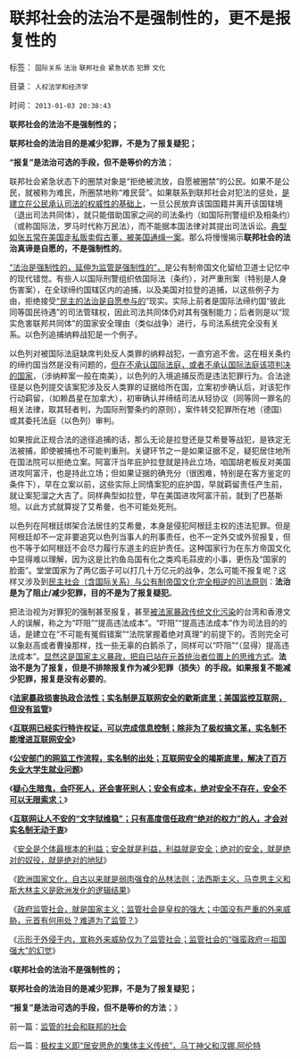 # 联邦社会的法治不是强制性的，更不是报复性的

标签： `国际关系` `法治` `联邦社会` `紧急状态` `犯罪` `文化` 

目录： `人权法学和经济学`

时间： `2013-01-03 20:38:43`

**联邦社会的法治不是强制性的；**

**联邦社会的法治目的是减少犯罪，不是为了报复疑犯；**

**“报复”是法治可选的手段，但不是等价的方法**；

联邦社会紧急状态下的圈禁对象是“拒绝被流放，自愿被圈禁”的公民。如果不是公民，就被称为难民，所圈禁地称“难民营”。如果联系到联邦社会对犯法的惩处，[是建立在公民承认司法的权威性的基础上](../../../2011/10/7/法制的核心是习惯法，习惯法不是实在法，更非自然法.md)，一旦公民放弃该国国籍并离开该国辖境（退出司法共同体），就只能借助国家之间的司法条约（如国际刑警组织及相条约）（或称国际法，罗马时代称万民法），而不能据本国法律对其提出司法诉讼。[典型如张五常在美国走私贩卖假古董，被美国通缉一案](../../../2011/1/2/米塞斯原理和张五常的古董.md)。那么将慢慢揭示**联邦社会的法治真谛是自愿的，不是强制性的**。

[“法治是强制性的，延伸为监管是强制性的”，](../../../2012/5/4/“总有一条法治死你”把无辜者办成铁案.md)是公有制帝国文化留给卫道士记忆中的现代错觉。有些人以国际刑警组织依国际法（条约），对严重刑案（特别是人身伤害案），在全球缔约国辖区内的追捕，以及美国对拉登的追捕，以这些例子为由，拒绝接受[“民主的法治是自愿参与的](../../../2010/5/12/法治什么条件下是合理的？是低成本的？.md)”现实。实际上前者是国际法缔约国“彼此同等国民待遇”的司法管辖权，因此司法共同体仍对其有强制能力；后者则是以“现实危害联邦共同体”的国家安全理由（类似战争）进行，与司法系统完全没有关系。以色列追捕纳粹战犯是一个例子。

以色列对被国际法庭缺席判处反人类罪的纳粹战犯，一直穷追不舍。这在相关条约的缔约国当然是没有问题的，[但在不承认国际法庭，或者不承认国际法庭该项判决的国家](../../../2011/4/19/国际法院不是“最高法院”.md)，（涉纳粹案一般在南美），以色列的入境追捕反而是违法犯罪行为。合法途径是以色列提交该案犯涉及反人类罪的证据给所在国，立案初步确认后，对该犯作行动羁留，（如赖昌星在加拿大），初审确认并缔结司法从轻协议（同等同一罪名的相关法律，取其轻者判，为国际刑警条约的原则），案件转交犯罪所在地（德国）或其委托法庭（以色列）审判。

如果按此正规合法的途径追捕的话，那么无论是拉登还是艾希曼等战犯，是铁定无法被捕，即使被捕也不可能判重刑。关键环节之一是如果证据不足，疑犯居住地所在国法院可以拒绝立案。阿富汗当年庇护拉登就是持此立场，咱国胡老板反对美国进攻阿富汗，也是持此立场；但如果证据的确充分（很困难，特别是在客方鉴定的条件下），早在立案以前，这些实际上同情案犯的庇护国，早就羁留责任产生前，就让案犯溜之大吉了。同样典型如拉登，早在美国进攻阿富汗前，就到了巴基斯坦。以此方式就算捉了艾希曼，也不可能处死刑。

以色列在阿根廷绑架合法居住的艾希曼，本身是侵犯阿根廷主权的违法犯罪。但是阿根廷却不一定非要追究以色列当事人的刑事责任，也不一定外交或外贸报复，但也不等于如阿根廷不会尽力履行东道主的庇护责任。这种国家行为在东方帝国文化中显得难以理解，因为这是比钓鱼岛国有化之类鸡毛蒜皮的小事，更伤及“国家的脸面”。堂堂国家为了两亿面子可以打几十万亿元的战争，怎么可能不报复呢？这样又涉及到[民主社会（含国际关系）与公有制帝国文化完全相逆的司法原则](../../../2010/10/23/民主就是法治；法学研究民主.md)：**法治是为了阻止/减少犯罪，目的不是为了报复疑犯**。

把法治视为对罪犯的强制甚至报复，甚至[被法家暴政传统文化污染](../../../2012/5/5/恶法亦法的法家暴政和无罪推论的法治.md)的台湾和香港文人的误解，称之为“吓阻”“提高违法成本”。“吓阻”“提高违法成本”作为司法目的的话，是建立在“不可能有冤假错案”“法院掌握着绝对真理”的前提下的。否则完全可以象赵高或者曹操那样，找一些无辜的白鹅杀了，同样可以“吓阻”“（显得）提高违法成本”。[显然这是国家主义暴政，把自已站在元首统治者位置上的思维方式](../../../2011/11/3/民主不是为了报复，法律不是为了报复.md)。**法治不是为了报复，但是不排除报复作为减少犯罪（损失）的手段。如果报复不能减少犯罪，报复是没有必要的**。

《[**法家暴政损害执政合法性；实名制是互联网安全的歇斯底里；美国监控互联网，但没有监管**](../../../2013/1/1/实名制是互联网安全的歇斯底里，美国监控互联网，但不监管.md)》

《[**互联网已经实行特许权证，可以完成信息控制；除非为了极权搞文革，实名制不能增进互联网安全**](../../../2013/1/1/实名制恶化改革合法性，完全无助于互联网安全.md)》

《[**公安部门的网监工作流程，实名制的出处；互联网安全的竭斯底里，解决了百万失业大学生就业问题**](../../../2013/1/2/网监工作流程，实名制的好处.md)》

《[**疑心生暗鬼，会吓死人，还会害死别人；安全有成本，绝对安全不存在，安全不可以无限索求；**](../../../2013/1/2/安全有成本，绝对安全不存在.md)》

《[**互联网让人不安的“文字狱维稳”；只有高度信任政府“绝对的权力”的人，才会对实名制无动于衷**](../../../2013/1/2/宗教战争的彼此残杀，皆因社会安全的歇斯底里；.md)》

《[安全是个体最根本的利益；安全就是利益，利益就是安全；绝对的安全，就是绝对的奴役，就是绝对的地狱](../../../2013/1/2/绝对的安全，就是绝对的奴役，绝对的地狱.md)》

《[欧洲国家文化，自古以来就是弱肉强食的丛林法则；法西斯主义，马克思主义和斯大林主义是欧洲发化的逻辑结果](../../../2012/11/1/欧洲基督教文化，自古以来就是弱肉强食.md)》

《[政府监管社会，就是国家主义；监管社会是皇权的强大；中国没有严重的外来威胁，元首有何用处？难道为了监管？](../../../2013/1/3/政府监管社会，就是国家主义.md)》

《[示形于外侵于内，宣称外来威胁仅为了监管社会；监管社会的“强蛮政府＝祖国强大”的幻觉](../../../2013/1/3/监管的社会和联邦的社会.md)》

《**联邦社会的法治不是强制性的；**

**联邦社会的法治目的是减少犯罪，不是为了报复疑犯；**

**“报复”是法治可选的手段，但不是等价的方法**；》



前一篇：[监管的社会和联邦的社会](../../../2013/1/3/监管的社会和联邦的社会.md)

后一篇：[极权主义即“居安思危的集体主义传统”，马丁神父和汉娜.阿伦特](../../../2013/1/3/极权主义即“居安思危的集体主义传统”，马丁神父和汉娜.阿伦特.md)